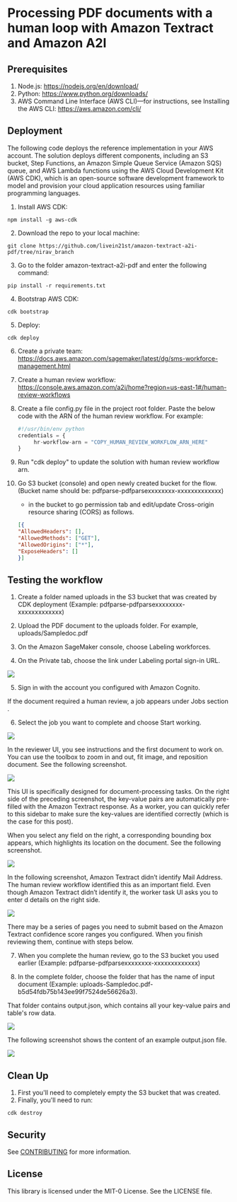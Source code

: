 # Processing PDF documents with a human loop with Amazon Textract and Amazon A2I

## Prerequisites

1. Node.js: https://nodejs.org/en/download/
2. Python: https://www.python.org/downloads/
3. AWS Command Line Interface (AWS CLI)—for instructions, see Installing the AWS CLI: https://aws.amazon.com/cli/

## Deployment

The following code deploys the reference implementation in your AWS account. The solution deploys different components, including an S3 bucket, Step Functions, an Amazon Simple Queue Service (Amazon SQS) queue, and AWS Lambda functions using the AWS Cloud Development Kit (AWS CDK), which is an open-source software development framework to model and provision your cloud application resources using familiar programming languages.

1. Install AWS CDK:
```
npm install -g aws-cdk
```
2. Download the repo to your local machine:
```
git clone https://github.com/livein21st/amazon-textract-a2i-pdf/tree/nirav_branch
```
3. Go to the folder amazon-textract-a2i-pdf and enter the following command:
```
pip install -r requirements.txt
```
4. Bootstrap AWS CDK:
```
cdk bootstrap
```
5. Deploy:
```
cdk deploy
```
6. Create a private team: https://docs.aws.amazon.com/sagemaker/latest/dg/sms-workforce-management.html

7. Create a human review workflow: https://console.aws.amazon.com/a2i/home?region=us-east-1#/human-review-workflows

8. Create a file config.py file in the project root folder. Paste the below code with the ARN of the human review workflow.
    For example:
    ```python
    #!/usr/bin/env python
    credentials = {
         hr-workflow-arn = "COPY_HUMAN_REVIEW_WORKFLOW_ARN_HERE"
    }
    ```
9. Run "cdk deploy" to update the solution with human review workflow arn.

10. Go S3 bucket (console) and open newly created bucket for the flow. (Bucket name should be: pdfparse-pdfparsexxxxxxxx-xxxxxxxxxxxxx)
    - in the bucket to go permission tab and edit/update Cross-origin resource sharing (CORS) as follows.
    ```json
    [{
    "AllowedHeaders": [],
    "AllowedMethods": ["GET"],
    "AllowedOrigins": ["*"],
    "ExposeHeaders": []
    }]
    ```

## Testing the workflow
1. Create a folder named uploads in the S3 bucket that was created by CDK deployment (Example: pdfparse-pdfparsexxxxxxxx-xxxxxxxxxxxxx)

2. Upload the PDF document to the uploads folder. For example, uploads/Sampledoc.pdf

3. On the Amazon SageMaker console, choose Labeling workforces.

4. On the Private tab, choose the link under Labeling portal sign-in URL.

![](resources/processing-pdf-documents-034.jpg)

5. Sign in with the account you configured with Amazon Cognito.

If the document required a human review, a job appears under Jobs section .

6. Select the job you want to complete and choose Start working.

![](resources/processing-pdf-documents-036.jpg)

In the reviewer UI, you see instructions and the first document to work on. You can use the toolbox to zoom in and out, fit image, and reposition document. See the following screenshot.

![](resources/processing-pdf-documents-038.jpg)

This UI is specifically designed for document-processing tasks. On the right side of the preceding screenshot, the key-value pairs are automatically pre-filled with the Amazon Textract response. As a worker, you can quickly refer to this sidebar to make sure the key-values are identified correctly (which is the case for this post).

When you select any field on the right, a corresponding bounding box appears, which highlights its location on the document. See the following screenshot.

![](resources/processing-pdf-documents-040.jpg)

In the following screenshot, Amazon Textract didn’t identify Mail Address. The human review workflow identified this as an important field. Even though Amazon Textract didn’t identify it, the worker task UI asks you to enter d details on the right side.

![](resources/processing-pdf-documents-042.jpg)

There may be a series of pages you need to submit based on the Amazon Textract confidence score ranges you configured. When you finish reviewing them, continue with steps below.

7. When you complete the human review, go to the S3 bucket you used earlier (Example: pdfparse-pdfparsexxxxxxxx-xxxxxxxxxxxxx)

8. In the complete folder, choose the folder that has the name of input document (Example: uploads-Sampledoc.pdf-b5d54fdb75b143ee99f7524de56626a3).

That folder contains output.json, which contains all your key-value pairs and table's row data.

![](resources/processing-pdf-documents-044.jpg)

The following screenshot shows the content of an example output.json file.

![](resources/final-output-json.png)

## Clean Up
1. First you'll need to completely empty the S3 bucket that was created.
2. Finally, you'll need to run:
```
cdk destroy
```

## Security

See [CONTRIBUTING](CONTRIBUTING.md#security-issue-notifications) for more information.

## License

This library is licensed under the MIT-0 License. See the LICENSE file.

